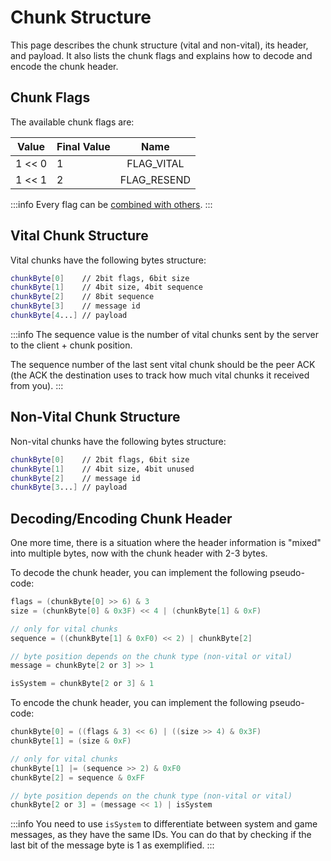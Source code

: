 # Chunk Structure

This page describes the chunk structure (vital and non-vital), its header, and payload. It also lists the chunk flags and explains how to decode and encode the chunk header.

## Chunk Flags

The available chunk flags are:

| Value    | Final Value | Name                      |
| -------- | ----------- | :-----------------------: |
| 1 << 0   | 1           | FLAG_VITAL                |
| 1 << 1   | 2           | FLAG_RESEND               |

:::info
Every flag can be [combined with others](./../fundamentals.md#combining-flags).
:::

## Vital Chunk Structure

Vital chunks have the following bytes structure:

```sh
chunkByte[0]    // 2bit flags, 6bit size
chunkByte[1]    // 4bit size, 4bit sequence
chunkByte[2]    // 8bit sequence
chunkByte[3]    // message id
chunkByte[4...] // payload   
```

:::info
The sequence value is the number of vital chunks sent by the server to the client + chunk position. 

The sequence number of the last sent vital chunk should be the peer ACK (the ACK the destination uses to track how much vital chunks it received from you).
:::

## Non-Vital Chunk Structure

Non-vital chunks have the following bytes structure:

```sh
chunkByte[0]    // 2bit flags, 6bit size
chunkByte[1]    // 4bit size, 4bit unused
chunkByte[2]    // message id
chunkByte[3...] // payload
```

## Decoding/Encoding Chunk Header

One more time, there is a situation where the header information is "mixed" into multiple bytes, now with the chunk header with 2-3 bytes.

To decode the chunk header, you can implement the following pseudo-code:

```c
flags = (chunkByte[0] >> 6) & 3
size = (chunkByte[0] & 0x3F) << 4 | (chunkByte[1] & 0xF)

// only for vital chunks
sequence = ((chunkByte[1] & 0xF0) << 2) | chunkByte[2]

// byte position depends on the chunk type (non-vital or vital)
message = chunkByte[2 or 3] >> 1

isSystem = chunkByte[2 or 3] & 1
```

To encode the chunk header, you can implement the following pseudo-code:

```c
chunkByte[0] = ((flags & 3) << 6) | ((size >> 4) & 0x3F)
chunkByte[1] = (size & 0xF)

// only for vital chunks
chunkByte[1] |= (sequence >> 2) & 0xF0
chunkByte[2] = sequence & 0xFF

// byte position depends on the chunk type (non-vital or vital)
chunkByte[2 or 3] = (message << 1) | isSystem
``` 

:::info
You need to use `isSystem` to differentiate between system and game messages, as they have the same IDs. You can do that by checking if the last bit of the message byte is 1 as exemplified. 
:::